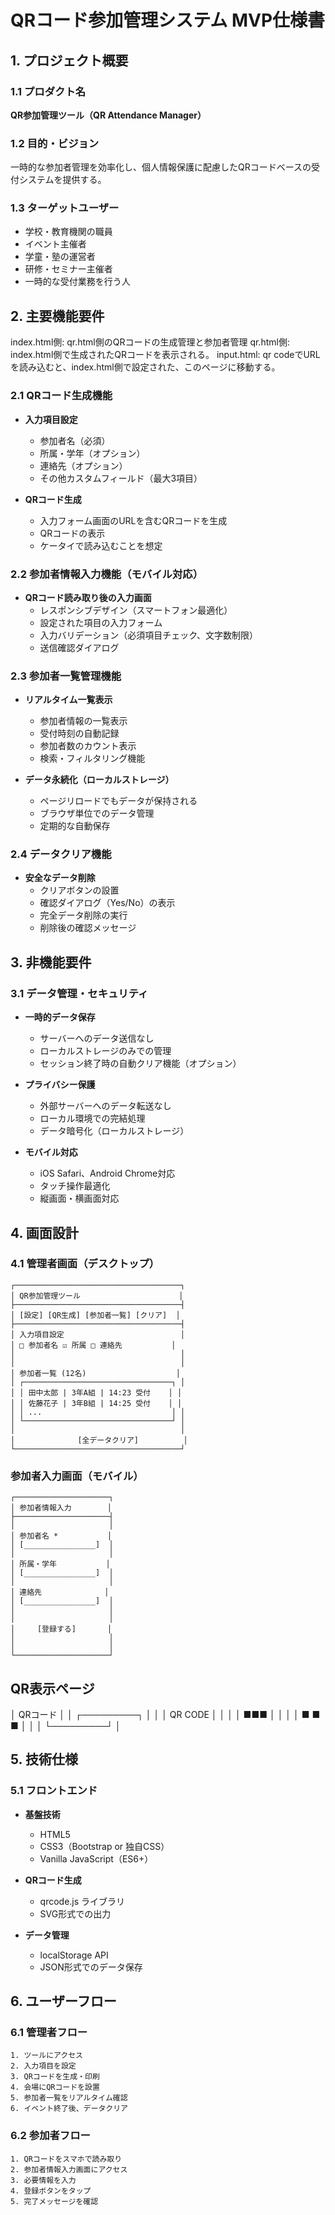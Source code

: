 # QRコード参加管理システム MVP仕様書

## 1. プロジェクト概要

### 1.1 プロダクト名
**QR参加管理ツール（QR Attendance Manager）**

### 1.2 目的・ビジョン
一時的な参加者管理を効率化し、個人情報保護に配慮したQRコードベースの受付システムを提供する。

### 1.3 ターゲットユーザー
- 学校・教育機関の職員
- イベント主催者
- 学童・塾の運営者
- 研修・セミナー主催者
- 一時的な受付業務を行う人

## 2. 主要機能要件


index.html側: qr.html側のQRコードの生成管理と参加者管理
qr.html側: index.html側で生成されたQRコードを表示される。
input.html: qr codeでURLを読み込むと、index.html側で設定された、このページに移動する。

### 2.1 QRコード生成機能
- **入力項目設定**
  - 参加者名（必須）
  - 所属・学年（オプション）
  - 連絡先（オプション）
  - その他カスタムフィールド（最大3項目）
  
- **QRコード生成**
  - 入力フォーム画面のURLを含むQRコードを生成
  - QRコードの表示
  - ケータイで読み込むことを想定


### 2.2 参加者情報入力機能（モバイル対応）
- **QRコード読み取り後の入力画面**
  - レスポンシブデザイン（スマートフォン最適化）
  - 設定された項目の入力フォーム
  - 入力バリデーション（必須項目チェック、文字数制限）
  - 送信確認ダイアログ

### 2.3 参加者一覧管理機能
- **リアルタイム一覧表示**
  - 参加者情報の一覧表示
  - 受付時刻の自動記録
  - 参加者数のカウント表示
  - 検索・フィルタリング機能

- **データ永続化（ローカルストレージ）**
  - ページリロードでもデータが保持される
  - ブラウザ単位でのデータ管理
  - 定期的な自動保存

### 2.4 データクリア機能
- **安全なデータ削除**
  - クリアボタンの設置
  - 確認ダイアログ（Yes/No）の表示
  - 完全データ削除の実行
  - 削除後の確認メッセージ

## 3. 非機能要件

### 3.1 データ管理・セキュリティ
- **一時的データ保存**
  - サーバーへのデータ送信なし
  - ローカルストレージのみでの管理
  - セッション終了時の自動クリア機能（オプション）

- **プライバシー保護**
  - 外部サーバーへのデータ転送なし
  - ローカル環境での完結処理
  - データ暗号化（ローカルストレージ）


- **モバイル対応**
  - iOS Safari、Android Chrome対応
  - タッチ操作最適化
  - 縦画面・横画面対応

## 4. 画面設計

### 4.1 管理者画面（デスクトップ）
```
┌─────────────────────────────────────┐
│ QR参加管理ツール                      │
├─────────────────────────────────────┤
│ [設定] [QR生成] [参加者一覧] [クリア]  │
├─────────────────────────────────────┤
│ 入力項目設定                          │
│ □ 参加者名 ☑︎ 所属 □ 連絡先           │
│                                     │
│                                     │
│ 参加者一覧 (12名)                    │
│ ┌─────────────────────────────────┐ │
│ │ 田中太郎 | 3年A組 | 14:23 受付    │ │
│ │ 佐藤花子 | 3年B組 | 14:25 受付    │ │
│ │ ...                             │ │
│ └─────────────────────────────────┘ │
│                                     │
│              [全データクリア]          │
└─────────────────────────────────────┘
```



### 参加者入力画面（モバイル）
```
┌─────────────────────┐
│ 参加者情報入力        │
├─────────────────────┤
│                     │
│ 参加者名 *           │
│ [________________]  │
│                     │
│ 所属・学年           │
│ [________________]  │
│                     │
│ 連絡先              │
│ [________________]  │
│                     │
│                     │
│     [登録する]       │
│                     │
│                     │
└─────────────────────┘
```

## QR表示ページ

│ QRコード                            │
│ ┌─────────┐                        │
│ │  QR CODE  │                 │
│ │    ■■■   │                        │
│ │  ■  ■ ■  │                        │
│ └─────────┘                        │


## 5. 技術仕様

### 5.1 フロントエンド
- **基盤技術**
  - HTML5
  - CSS3（Bootstrap or 独自CSS）
  - Vanilla JavaScript（ES6+）

- **QRコード生成**
  - qrcode.js ライブラリ
  - SVG形式での出力

- **データ管理**
  - localStorage API
  - JSON形式でのデータ保存



## 6. ユーザーフロー

### 6.1 管理者フロー
```
1. ツールにアクセス
2. 入力項目を設定
3. QRコードを生成・印刷
4. 会場にQRコードを設置
5. 参加者一覧をリアルタイム確認
6. イベント終了後、データクリア
```

### 6.2 参加者フロー
```
1. QRコードをスマホで読み取り
2. 参加者情報入力画面にアクセス
3. 必要情報を入力
4. 登録ボタンをタップ
5. 完了メッセージを確認
```
